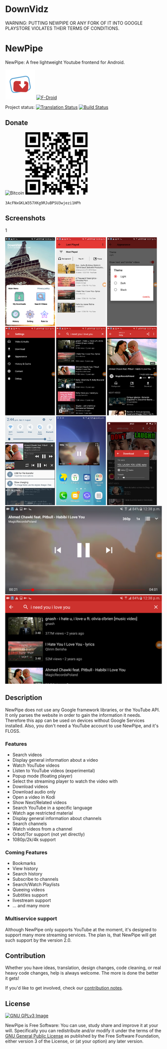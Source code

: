 # DownVidz

WARNING: PUTTING NEWPIPE OR ANY FORK OF IT INTO GOOGLE PLAYSTORE VIOLATES THEIR TERMS OF CONDITIONS.

# NewPipe
NewPipe: A free lightweight Youtube frontend for Android.  

[![NewPipe](app/src/main/res/mipmap-xhdpi/ic_launcher.png)](https://newpipe.schabi.org)
[![F-Droid](https://f-droid.org/wiki/images/0/06/F-Droid-button_get-it-on.png)](https://f-droid.org/repository/browse/?fdfilter=newpipe&fdid=org.schabi.newpipe)


Project status:
[![Translation Status](https://hosted.weblate.org/widgets/NewPipe/-/svg-badge.svg)](https://hosted.weblate.org/engage/NewPipe/)
[![Build Status](https://travis-ci.org/TeamNewPipe/NewPipe.svg)](https://travis-ci.org/TeamNewPipe/NewPipe)

## Donate
![Bitcoin](https://bitcoin.org/img/icons/logotop.svg)
![BitcoinQR](screenshots/3AcFNxGKLW357XKg9RJuBPSU3wjezi1HPh.png)

`3AcFNxGKLW357XKg9RJuBPSU3wjezi1HPh`

## Screenshots
1

[<img src="screenshots/s1.png" width=160>](screenshots/s1.png)
[<img src="screenshots/Screenshot_20180808-123634.png" width=160>](screenshots/Screenshot_20180808-123634.png)
[<img src="screenshots/Screenshot_20180808-123702.png" width=160>](screenshots/Screenshot_20180808-123702.png)
[<img src="screenshots/Screenshot_20180808-123707.png" width=160>](screenshots/Screenshot_20180808-123707.png)
[<img src="screenshots/Screenshot_20180808-123724.png" width=160>](screenshots/Screenshot_20180808-123724.png)
[<img src="screenshots/Screenshot_20180808-123740.png" width=160>](screenshots/Screenshot_20180808-123740.png)
[<img src="screenshots/Screenshot_20180811-144452.png" width=160>](screenshots/Screenshot_20180811-144452.png)
[<img src="screenshots/Screenshot_20180811-144532.png" width=160>](screenshots/Screenshot_20180811-144532.png)
[<img src="screenshots/screenshot_7.png" width=160>](screenshots/screenshot_7.png)
[<img src="screenshots/Screenshot_20180808-123809.png">](screenshots/Screenshot_20180808-123809.png)
[<img src="screenshots/Screenshot_20180808-123837.png">](screenshots/Screenshot_20180808-123837.png)


## Description

NewPipe does not use any Google framework libraries, or the YouTube API. It only parses the website in order to gain the information it needs. Therefore this app can be used on devices without Google Services installed. Also, you don't need a YouTube account to use NewPipe, and it's FLOSS.

### Features

* Search videos
* Display general information about a video
* Watch YouTube videos
* Listen to YouTube videos (experimental)
* Popup mode (floating player)
* Select the streaming player to watch the video with
* Download videos 
* Download audio only
* Open a video in Kodi
* Show Next/Related videos
* Search YouTube in a specific language
* Watch age restricted material
* Display general information about channels
* Search channels
* Watch videos from a channel
* Orbot/Tor support (not yet directly)
* 1080p/2k/4k support

### Coming Features

* Bookmarks
* View history
* Search history
* Subscribe to channels
* Search/Watch Playlists
* Queeing videos
* Subtitles support
* livestream support
* ... and many more

### Multiservice support
Although NewPipe only supports YouTube at the moment, it's designed to support many more streaming services. The plan is, that NewPipe will get such support by the version 2.0.

## Contribution
Whether you have ideas, translation, design changes, code cleaning, or real heavy code changes, help is always welcome.
The more is done the better it gets!

If you'd like to get involved, check our [contribution notes](.github/CONTRIBUTING.md).

## License
[![GNU GPLv3 Image](https://www.gnu.org/graphics/gplv3-127x51.png)](http://www.gnu.org/licenses/gpl-3.0.en.html)  

NewPipe is Free Software: You can use, study share and improve it at your
will. Specifically you can redistribute and/or modify it under the terms of the
[GNU General Public License](https://www.gnu.org/licenses/gpl.html) as
published by the Free Software Foundation, either version 3 of the License, or
(at your option) any later version.  

